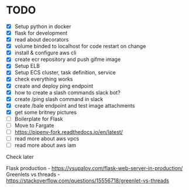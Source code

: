 # TODO

- [x] Setup python in docker
- [x] flask for development
- [x] read about decorators
- [x] volume binded to localhost for code restart on change
- [x] install & configure aws cli
- [x] create ecr repository and push gifme image
- [x] Setup ELB
- [x] Setup ECS cluster, task definition, service
- [x] check everything works
- [x] create and deploy ping endpoint
- [x] how to create a slash commands slack bot?
- [x] create /ping slash command in slack
- [x] create /bale endpoint and test image attachments
- [x] get some britney pictures
- [ ] Boilerplate for Flask
- [ ] Move to Fargate
- [ ] https://pipenv-fork.readthedocs.io/en/latest/
- [ ] read more about aws vpcs
- [ ] read more about aws iam

Check later

Flask production - https://vsupalov.com/flask-web-server-in-production/ 
Greenlets vs threads - https://stackoverflow.com/questions/15556718/greenlet-vs-threads